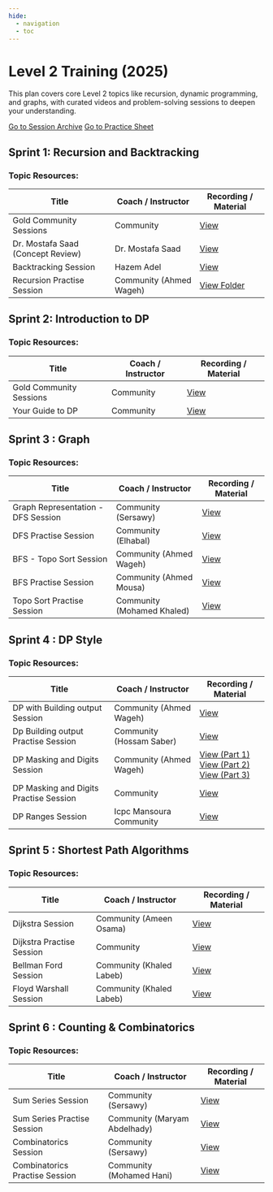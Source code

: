 ```yaml
---
hide:
  - navigation
  - toc
---
```


<div class="hero-section">
  <h1>Level 2 Training (2025)</h1>
  <p class="hero-subtitle">This plan covers core Level 2 topics like recursion, dynamic programming, and graphs, with curated videos and problem-solving sessions to deepen your understanding.</p>
  <div class="hero-buttons">
    <a href="../../../resources/sessions/level2" target="_blank" class="md-button md-button--primary">Go to Session Archive</a>
    <a href="https://vjudge.net/group/mnf-l2g24" target="_blank" class="md-button md-button--primary">Go to Practice Sheet</a>
  </div>
</div>

<h2>Sprint 1: Recursion and Backtracking</h2>
<h3>Topic Resources:</h3>
<table class="sessions-table">
    <thead>
        <tr>
            <th>Title</th>
            <th>Coach / Instructor</th>
            <th>Recording / Material</th>
        </tr>
    </thead>
    <tbody>
        <tr>
          <td>Gold Community Sessions</td>
          <td>Community</td>
          <td><a href="#" data-link="page:level2_sessions" target="_blank">View</a></td>
        </tr>
        <tr>
            <td>Dr. Mostafa Saad (Concept Review)</td>
            <td>Dr. Mostafa Saad</td>
            <td><a href="https://www.youtube.com/watch?v=hyk46UmJPS4" target="_blank">View</a></td>
        </tr>
        <tr>
            <td>Backtracking Session</td>
            <td>Hazem Adel</td>
            <td><a href="https://www.youtube.com/watch?v=eRZwLq68BKU" target="_blank">View</a></td>
        </tr>
        <tr>
            <td>Recursion Practise Session</td>
            <td>Community (Ahmed Wageh)</td>
            <td><a href="https://www.youtube.com/watch?v=if_xsQi8nag" target="_blank">View Folder</a></td>
        </tr>
    </tbody>
</table>

<h2>Sprint 2: Introduction to DP</h2>
<h3>Topic Resources:</h3>
<table class="sessions-table">
    <thead>
        <tr>
            <th>Title</th>
            <th>Coach / Instructor</th>
            <th>Recording / Material</th>
        </tr>
    </thead>
    <tbody>
        <tr>
          <td>Gold Community Sessions</td>
          <td>Community</td>
          <td><a href="#" data-link="page:level2_sessions" target="_blank">View</a></td>
        </tr>
        <tr>
            <td>Your Guide to DP</td>
            <td>Community</td>
            <td><a href="https://drive.google.com/file/d/1p6ST5PaJ-rUzf_T2zQ1jp8Hl5Er0obAm/view" target="_blank">View</a></td>
        </tr>
    </tbody>
</table>


<h2>Sprint 3 : Graph</h2>
<h3>Topic Resources:</h3>
<table class="sessions-table">
    <thead>
        <tr>
            <th>Title</th>
            <th>Coach / Instructor</th>
            <th>Recording / Material</th>
        </tr>
    </thead>
    <tbody>
        <tr>
          <td>Graph Representation - DFS Session</td>
          <td>Community (Sersawy)</td>
          <td><a href="https://drive.google.com/drive/folders/1tJMUHd5EoNBVVjMk8135e5Qy2HlNzxyR" target="_blank">View</a></td>
        </tr>
        <tr>
            <td>DFS Practise Session</td>
            <td>Community (Elhabal)</td>
            <td><a href="https://drive.google.com/drive/folders/1o3v1t7o23vMISYlRn-7BJk_X6Dy2XCNo" target="_blank">View</a></td>
        </tr>
        <tr>
            <td>BFS - Topo Sort Session</td>
            <td>Community (Ahmed Wageh)</td>
            <td><a href="https://youtu.be/BSoHLuyaECg?si=Ld2m5TDXuQgL8wck" target="_blank">View</a></td>
        </tr>
        <tr>
            <td>BFS Practise Session</td>
            <td>Community (Ahmed Mousa)</td>
            <td><a href="https://drive.google.com/drive/folders/1de5NnxyiEoSAoAMTlGp3yedDrFW4r5cx" target="_blank">View</a></td>
        </tr>
        <tr>
            <td>Topo Sort Practise Session</td>
            <td>Community (Mohamed Khaled)</td>
            <td><a href="https://drive.google.com/drive/folders/1e83wTCDRqiiSJWHsP9HdgUBgg24CBHOP" target="_blank">View</a></td>
        </tr>
    </tbody>
</table>

<h2>Sprint 4 : DP Style</h2>
<h3>Topic Resources:</h3>
<table class="sessions-table">
    <thead>
        <tr>
            <th>Title</th>
            <th>Coach / Instructor</th>
            <th>Recording / Material</th>
        </tr>
    </thead>
    <tbody>
        <tr>
          <td>DP with Building output Session</td>
          <td>Community (Ahmed Wageh)</td>
          <td><a href="https://youtu.be/Y7fTw-LTWew?si=jST7LtqU9S14cTO3" target="_blank">View</a></td>
        </tr>
        <tr>
            <td>Dp Building output Practise Session</td>
            <td>Community (Hossam Saber)</td>
            <td><a href="https://youtu.be/0g9Dk4oUtkI?si=IP6eOh7vdADM1QZy" target="_blank">View</a></td>
        </tr>
        <tr>
            <td>DP Masking and Digits Session</td>
            <td>Community (Ahmed Wageh)</td>
            <td><a href="https://youtu.be/AeROGSfe0JY?si=lPW3I4ee_WrOpHI_" target="_blank">View (Part 1)</a> 
            <br>
            <a href="https://www.youtube.com/watch?v=oDytgB9fucU" target="_blank">View (Part 2)</a>
            <br>
            <a href="https://www.youtube.com/watch?v=7LouFUKedGg" target="_blank">View (Part 3)</a></td>
        </tr>
        <tr>
            <td>DP Masking and Digits Practise Session</td>
            <td>Community</td>
            <td><a href="https://drive.google.com/drive/folders/1w174eFRKbvPBsSiVhTLtz6V7IkTucF_Y" target="_blank">View</a></td>
        </tr>
        <tr>
            <td>DP Ranges Session</td>
            <td>Icpc Mansoura Community</td>
            <td><a href="https://youtu.be/ScrEc5-dypw?si=2gBZvWv0jT9zdhlR" target="_blank">View</a></td>
        </tr>
    </tbody>
</table>


<h2>Sprint 5 : Shortest Path Algorithms</h2>
<h3>Topic Resources:</h3>
<table class="sessions-table">
    <thead>
        <tr>
            <th>Title</th>
            <th>Coach / Instructor</th>
            <th>Recording / Material</th>
        </tr>
    </thead>
    <tbody>
        <tr>
          <td>Dijkstra Session</td>
          <td>Community (Ameen Osama)</td>
          <td><a href="https://youtu.be/KeDOy73hp4c?si=aul_btHd-XETrzJY" target="_blank">View</a></td>
        </tr>
        <tr>
            <td>Dijkstra Practise Session</td>
            <td>Community</td>
            <td><a href="https://drive.google.com/drive/folders/1d3NIl8qv0SdZgwiZSkrd74ZCsNIKeZUg" target="_blank">View</a></td>
        </tr>
        <tr>
            <td>Bellman Ford Session</td>
            <td>Community (Khaled Labeb)</td>
            <td><a href="https://youtu.be/SarHKmf3H10?si=Gah4_53nv2L79WEI" target="_blank">View</a></td>
        </tr>
        <tr>
            <td>Floyd Warshall Session</td>
            <td>Community (Khaled Labeb)</td>
            <td><a href="https://youtu.be/uMMiXoAeBLU?si=3d3JOdD9nk_OFAP-" target="_blank">View</a></td>
        </tr>
    </tbody>
</table>

<h2>Sprint 6 : Counting & Combinatorics</h2>
<h3>Topic Resources:</h3>
<table class="sessions-table">
    <thead>
        <tr>
            <th>Title</th>
            <th>Coach / Instructor</th>
            <th>Recording / Material</th>
        </tr>
    </thead>
    <tbody>
        <tr>
          <td>Sum Series Session</td>
          <td>Community (Sersawy)</td>
          <td><a href="https://youtu.be/K8pzuDmE_b4?si=gICv0rIpq8TRsFTD" target="_blank">View</a></td>
        </tr>
        <tr>
            <td>Sum Series Practise Session</td>
            <td>Community (Maryam Abdelhady)</td>
            <td><a href="https://drive.google.com/drive/u/1/folders/1wyOHpytlWtVzLmXwlY4-xxrrDiPO-C1w" target="_blank">View</a></td>
        </tr>
        <tr>
            <td>Combinatorics Session</td>
            <td>Community (Sersawy)</td>
            <td><a href="https://youtu.be/nNW9TGZWfI4?si=XDIM6znZEh6zW7Ns" target="_blank">View</a></td>
        </tr>
        <tr>
            <td>Combinatorics Practise Session</td>
            <td>Community (Mohamed Hani)</td>
            <td><a href="https://drive.google.com/file/d/1B-xiL84kv2BtM6vrwxyk-ULkcfiD8x96/view" target="_blank">View</a></td>
        </tr>
    </tbody>
</table> 